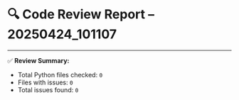 # 🔍 Code Review Report – 20250424_101107

---

✅ **Review Summary:**
- Total Python files checked: `0`
- Files with issues: `0`
- Total issues found: `0`
